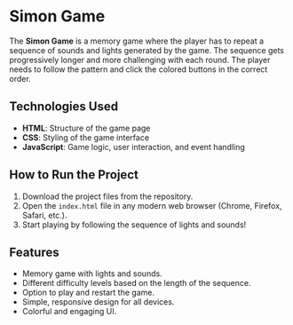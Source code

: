 # Simon Game

The **Simon Game** is a memory game where the player has to repeat a sequence of sounds and lights generated by the game. The sequence gets progressively longer and more challenging with each round. The player needs to follow the pattern and click the colored buttons in the correct order.

## Technologies Used

- **HTML**: Structure of the game page
- **CSS**: Styling of the game interface
- **JavaScript**: Game logic, user interaction, and event handling

## How to Run the Project

1. Download the project files from the repository.
2. Open the `index.html` file in any modern web browser (Chrome, Firefox, Safari, etc.).
3. Start playing by following the sequence of lights and sounds!

## Features

- Memory game with lights and sounds.
- Different difficulty levels based on the length of the sequence.
- Option to play and restart the game.
- Simple, responsive design for all devices.
- Colorful and engaging UI.

